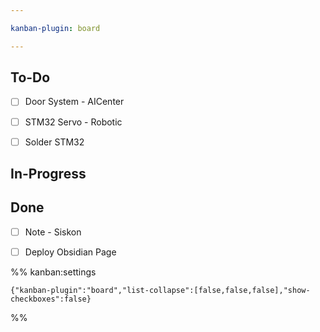 ```yaml
---

kanban-plugin: board

---
```


## To-Do

- [ ] Door System - AICenter
- [ ] STM32 Servo - Robotic
- [ ] Solder STM32


## In-Progress



## Done

- [ ] Note - Siskon
- [ ] Deploy Obsidian Page




%% kanban:settings
```
{"kanban-plugin":"board","list-collapse":[false,false,false],"show-checkboxes":false}
```
%%